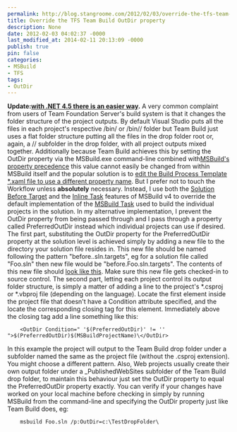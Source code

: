 ```yaml
---
permalink: http://blog.stangroome.com/2012/02/03/override-the-tfs-team-build-outdir-property/
title: Override the TFS Team Build OutDir property
description: None
date: 2012-02-03 04:02:37 -0000
last_modified_at: 2014-02-11 20:13:09 -0000
publish: true
pin: false
categories:
- MSBuild
- TFS
tags:
- OutDir
---
```

**Update:[with .NET 4.5 there is an easier way](http://blog.stangroome.com/2012/05/10/override-the-tfs-team-build-outdir-property-net-4-5/ "Override the TFS Team Build OutDir property in .NET 4.5").** A very common complaint from users of Team Foundation Server's build system is that it changes the folder structure of the project outputs. By default Visual Studio puts all the files in each project's respective /bin/ or /bin/<configuration>/ folder but Team Build just uses a flat folder structure putting all the files in the drop folder root or, again, a /<configuration>/ subfolder in the drop folder, with all project outputs mixed together. Additionally because Team Build achieves this by setting the OutDir property via the MSBuild.exe command-line combined with[MSBuild's property precedence](http://blogs.msdn.com/b/aaronhallberg/archive/2007/07/16/msbuild-property-evaluation.aspx) this value cannot easily be changed from within MSBuild itself and the popular solution is to [edit the Build Process Template *.xaml file to use a different property name](http://blogs.msdn.com/b/jimlamb/archive/2010/04/13/customizableoutdir-in-tfs-2010.aspx). But I prefer not to touch the Workflow unless **absolutely** necessary. Instead, I use both the [Solution Before Target](http://sedodream.com/2010/10/22/MSBuildExtendingTheSolutionBuild.aspx) and the [Inline Task](http://msdn.microsoft.com/en-us/library/dd722601.aspx) features of MSBuild v4 to override the default implementation of the [MSBuild Task](http://msdn.microsoft.com/en-us/library/z7f65y0d.aspx) used to build the individual projects in the solution. In my alternative implementation, I prevent the OutDir property from being passed through and I pass through a property called PreferredOutDir instead which individual projects can use if desired. The first part, substituting the OutDir property for the PreferredOutDir property at the solution level is achieved simply by adding a new file to the directory your solution file resides in. This new file should be named following the pattern "before.<your solution name>.sln.targets", eg for a solution file called "Foo.sln" then new file would be "before.Foo.sln.targets". The contents of this new file should [look like this](https://gist.github.com/1727206#file_before.the_solution.sln.targets). Make sure this new file gets checked-in to source control. The second part, letting each project control its output folder structure, is simply a matter of adding a line to the project's *.csproj or *.vbproj file (depending on the language). Locate the first <PropertyGroup> element inside the project file that doesn't have a Condition attribute specified, and the locate the corresponding </PropertyGroup> closing tag for this element. Immediately above the closing tag add a line something like this:
  
        <OutDir Condition=" '$(PreferredOutDir)' != '' ">$(PreferredOutDir)$(MSBuildProjectName)\</OutDir>

In this example the project will output to the Team Build drop folder under a subfolder named the same as the project file (without the .csproj extension). You might choose a different pattern. Also, Web projects usually create their own output folder under a _PublishedWebSites subfolder of the Team Build drop folder, to maintain this behaviour just set the OutDir property to equal the PreferredOutDir property exactly. You can verify if your changes have worked on your local machine before checking in simply by running MSBuild from the command-line and specifying the OutDir property just like Team Build does, eg:
  
        msbuild Foo.sln /p:OutDir=c:\TestDropFolder\
